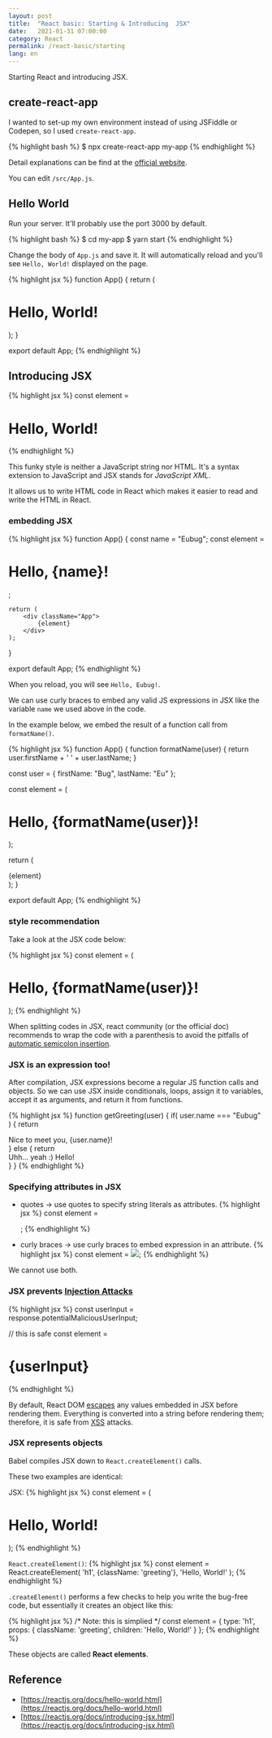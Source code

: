 ```yaml
---
layout: post
title:  "React basic: Starting & Introducing  JSX"
date:   2021-01-31 07:00:00
category: React
permalink: /react-basic/starting
lang: en
---
```


Starting React and introducing JSX.

## create-react-app

I wanted to set-up my own environment instead of using JSFiddle or Codepen, so I used `create-react-app`.

{% highlight bash %}
$ npx create-react-app my-app
{% endhighlight %}

Detail explanations can be find at the [official website](https://create-react-app.dev/).

You can edit `/src/App.js`.

## Hello World

Run your server. It'll probably use the port 3000 by default.

{% highlight bash %}
$ cd my-app
$ yarn start
{% endhighlight %}

Change the body of `App.js` and save it. It will automatically reload and you'll see `Hello, World!` displayed on the page.

{% highlight jsx %}
function App() {
  return (
    <div className="App">
      <h1>Hello, World!</h1>
    </div>
  );
}

export default App;
{% endhighlight %}

## Introducing JSX

{% highlight jsx %}
const element = <h1>Hello, World!</h1>
{% endhighlight %}

This funky style is neither a JavaScript string nor HTML. It's a syntax extension to JavaScript and JSX stands for *JavaScript XML*. 

It allows us to write HTML code in React which makes it easier to read and write the HTML in React.

### embedding JSX

{% highlight jsx %}
function App() {
    const name = "Eubug";
    const element = <h1>Hello, {name}!</h1>;

    return (
        <div className="App">
            {element}
        </div>
    );
}

export default App;
{% endhighlight %}

When you reload, you will see `Hello, Eubug!`.

We can use curly braces to embed any valid JS expressions in JSX like the variable `name` we used above in the code.

In the example below, we embed the result of a function call from `formatName()`.

{% highlight jsx %}
function App() {
  function formatName(user) {
    return user.firstName + ' ' + user.lastName;
  }

  const user = {
    firstName: "Bug",
    lastName: "Eu"
  };
  
  const element = (
    <h1>
      Hello, {formatName(user)}!
    </h1>
  );

  return (
    <div className="App">
      {element}
    </div>
  );
}

export default App;
{% endhighlight %}

### style recommendation

Take a look at the JSX code below:

{% highlight jsx %}
const element = (
    <h1>
        Hello, {formatName(user)}!
    </h1>
);
{% endhighlight %}

When splitting codes in JSX, react community (or the official doc) recommends to wrap the code with a parenthesis to avoid the pitfalls of [automatic semicolon insertion](https://stackoverflow.com/questions/2846283/what-are-the-rules-for-javascripts-automatic-semicolon-insertion-asi).

### JSX is an expression too!

After compilation, JSX expressions become a regular JS function calls and objects. So we can use JSX inside conditionals, loops, assign it to variables, accept it as arguments, and return it from functions.

{% highlight jsx %}
function getGreeting(user) {
    if( user.name === "Eubug" ) {
        return <div>Nice to meet you, {user.name}!</div>
    } else {
        return <div>Uhh... yeah :) Hello!</div>
    }
}
{% endhighlight %}

### Specifying attributes in JSX

- quotes -> use quotes to specify string literals as attributes.
{% highlight jsx %}
const element = <div tabIndex="0"></div>;
{% endhighlight %}

- curly braces -> use curly braces to embed expression in an attribute.
{% highlight jsx %}
const element = <img src={user.avatarUrl}></img>;
{% endhighlight %}

We cannot use both.

### JSX prevents [Injection Attacks](https://www.acunetix.com/blog/articles/injection-attacks/)

{% highlight jsx %}
const userInput = response.potentialMaliciousUserInput;

// this is safe
const element = <h1>{userInput}</h1>
{% endhighlight %}

By default, React DOM [escapes](https://stackoverflow.com/questions/7381974/which-characters-need-to-be-escaped-in-html) any values embedded in JSX before rendering them. Everything is converted into a string before rendering them; therefore, it is safe from [XSS](https://en.wikipedia.org/wiki/Cross-site_scripting) attacks.

### JSX represents objects

Babel compiles JSX down to `React.createElement()` calls.

These two examples are identical:

JSX: 
{% highlight jsx %}
const element = (
    <h1 classname="greeting">
        Hello, World!
    </h1>
);
{% endhighlight %}

`React.createElement()`:
{% highlight jsx %}
const element = React.createElement(
    'h1',
    {className: 'greeting'},
    'Hello, World!'
);
{% endhighlight %}

`.createElement()` performs a few checks to help you write the bug-free code, but essentially it creates an object like this:

{% highlight jsx %}
/* Note: this is simplied */
const element = {
    type: 'h1',
    props: {
        className: 'greeting',
        children: 'Hello, World!'
    }
};
{% endhighlight %}

These objects are called **React elements**.

## Reference
- [https://reactjs.org/docs/hello-world.html](https://reactjs.org/docs/hello-world.html)
- [https://reactjs.org/docs/introducing-jsx.html](https://reactjs.org/docs/introducing-jsx.html)